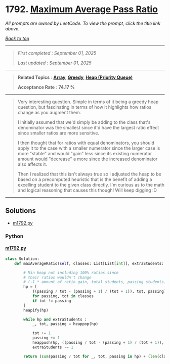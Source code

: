 # 1792. [Maximum Average Pass Ratio](<https://leetcode.com/problems/maximum-average-pass-ratio>)

*All prompts are owned by LeetCode. To view the prompt, click the title link above.*

*[Back to top](<../README.md>)*

------

> *First completed : September 01, 2025*
>
> *Last updated : September 01, 2025*

------

> **Related Topics** : **[Array](<by_topic/Array.md>), [Greedy](<by_topic/Greedy.md>), [Heap (Priority Queue)](<by_topic/Heap (Priority Queue).md>)**
>
> **Acceptance Rate** : **74.17 %**

------

> Very interesting question. Simple in terms of it being a greedy heap question, but fascinating in terms of how it highlights how ratios change as you augment them.
> 
> I initially assumed that we'd simply be adding to the class that's denominator was the smallest since it'd have the largest ratio effect since smaller ratios are more sensitive.
> 
> I then thought that for ratios with equal denominators, you should apply it to the case with a smaller numerator since the larger case is more "stable" and would "gain" less since its existing numerator amount would "decrease" a more since the increased denominator also affects it.
> 
> Then I realized that this isn't always true so I adjusted the heap to be based on a precomputed heuristic that is the benefit of adding a excelling student to the given class directly. I'm curious as to the math and logical reasoning that causes this though! Will keep digging :D
> 

------

## Solutions

- [m1792.py](<../my-submissions/m1792.py>)
### Python
#### [m1792.py](<../my-submissions/m1792.py>)
```Python
class Solution:
    def maxAverageRatio(self, classes: List[List[int]], extraStudents: int) -> float:

        # Min heap not including 100% ratios since
        # their ratios wouldn't change
        # (-1 * amount of ratio gain, total students, passing students)
        hp = [
            ((passing / tot - (passing + 1) / (tot + 1)), tot, passing) 
            for passing, tot in classes 
            if tot != passing
        ]
        heapify(hp)

        while hp and extraStudents :
            _, tot, passing = heappop(hp)

            tot += 1
            passing += 1
            heappush(hp, ((passing / tot - (passing + 1) / (tot + 1)), tot, passing))
            extraStudents -= 1

        return (sum(passing / tot for _, tot, passing in hp) + (len(classes) - len(hp))) / len(classes)
```

